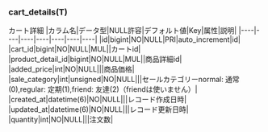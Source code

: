 ### cart_details(T)
カート詳細
|カラム名|データ型|NULL許容|デフォルト値|Key|属性|説明|
|----|----|----|----|----|----|----|
|id|bigint|NO|NULL|PRI|auto_increment|id|
|cart_id|bigint|NO|NULL|MUL||カートid|
|product_detail_id|bigint|NO|NULL|MUL||商品詳細id|
|added_price|int|NO|NULL|||商品価格|
|sale_category|int|unsigned|NO|NULL|||セールカテゴリーnormal: 通常(0),regular: 定期(1),friend: 友達(2)（friendは使いません）|
|created_at|datetime(6)|NO|NULL|||レコード作成日時|
|updated_at|datetime(6)|NO|NULL|||レコード更新日時|
|quantity|int|NO|NULL|||注文数|